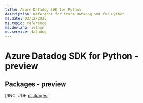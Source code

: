 ```yaml
---
title: Azure Datadog SDK for Python
description: Reference for Azure Datadog SDK for Python
ms.date: 03/12/2025
ms.topic: reference
ms.devlang: python
ms.service: datadog
---
```

# Azure Datadog SDK for Python - preview
## Packages - preview
[!INCLUDE [packages](datadog-index.md)]